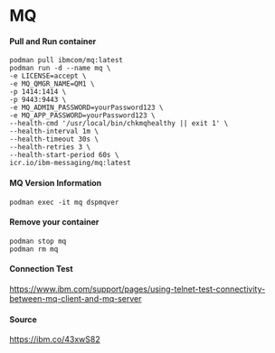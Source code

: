 # MQ
#### Pull and Run container
```
podman pull ibmcom/mq:latest
podman run -d --name mq \
-e LICENSE=accept \
-e MQ_QMGR_NAME=QM1 \
-p 1414:1414 \
-p 9443:9443 \
-e MQ_ADMIN_PASSWORD=yourPassword123 \
-e MQ_APP_PASSWORD=yourPassword123 \
--health-cmd '/usr/local/bin/chkmqhealthy || exit 1' \
--health-interval 1m \
--health-timeout 30s \
--health-retries 3 \
--health-start-period 60s \
icr.io/ibm-messaging/mq:latest
```

#### MQ Version Information
```
podman exec -it mq dspmqver
```

#### Remove your container
```
podman stop mq
podman rm mq
```

#### Connection Test
https://www.ibm.com/support/pages/using-telnet-test-connectivity-between-mq-client-and-mq-server

#### Source
https://ibm.co/43xwS82